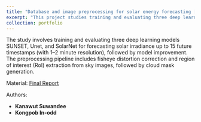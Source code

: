 ```yaml
---
title: "Database and image preprocessing for solar energy forecasting [#SeniorY2024]"
excerpt: "This project studies training and evaluating three deep learning models SUNSET, Unet, and SolarNet for forecasting solar irradiance on SIRTA, SKIPPD, and CUEE datasets. [Final Report](https://drive.google.com/file/d/1CT8Mi-VFRB4X8Ct3NKapmp9PWd7xMMp_/view?usp=sharing) **authors: Kanawut Suwandee and Kongpob In-odd**"
collection: portfolio
---
```


The study involves training and evaluating three deep learning models SUNSET, Unet, and SolarNet for forecasting solar irradiance up to 15 future timestamps (with 1–2 minute resolution), followed by model improvement. The preprocessing pipeline includes fisheye distortion correction and region of interest (RoI) extraction from sky images, followed by cloud mask generation.




Material: [Final Report](https://drive.google.com/file/d/1CT8Mi-VFRB4X8Ct3NKapmp9PWd7xMMp_/view?usp=sharing) 

Authors: 
- **Kanawut Suwandee**
- **Kongpob In-odd**